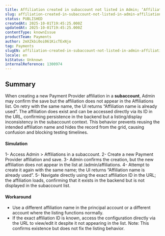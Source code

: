 ```yaml
---
title: Affiliation created in subaccount not listed in Admin; ‘Affiliation name is already used’ on retry
slug: affiliation-created-in-subaccount-not-listed-in-admin-affiliation-name-is-already-used-on-retry
status: PUBLISHED
createdAt: 2025-10-01T19:45:25.000Z
updatedAt: 2025-10-01T19:45:25.000Z
contentType: knownIssue
productTeam: Payments
author: 2mXZkbi0oi061KicTExNjo
tag: Payments
slugEN: affiliation-created-in-subaccount-not-listed-in-admin-affiliation-name-is-already-used-on-retry
locale: en
kiStatus: Unknown
internalReference: 1300974
---
```


## Summary


When creating a new Payment Provider affiliation in a **subaccount**, Admin may confirm the save but the affiliation does not appear in the Affiliations list. On retry with the same name, the UI returns “Affiliation name is already used”.
The affiliation does exist and can be accessed directly via its ID in the URL, confirming persistence in the backend but a listing/display inconsistency in the subaccount context.
This behavior prevents reusing the intended affiliation name and hides the record from the grid, causing confusion and blocking testing timelines.


#### Simulation


1- Access Admin > Affiliations in a subaccount.
2- Create a new Payment Provider affiliation and save.
3- Admin confirms the creation, but the new affiliation does not appear in the list at /admin/affiliations.
4- Attempt to create it again with the same name; the UI returns “Affiliation name is already used”.
5- Navigate directly using the exact affiliation ID in the URL; the affiliation loads, confirming that it exists in the backend but is not displayed in the subaccount list.


#### Workaround



- Use a different affiliation name in the principal account or a different account where the listing functions normally.
- If the exact affiliation ID is known, access the configuration directly via the URL to view/edit it despite it not appearing in the list. Note: This confirms existence but does not fix the listing behavior.



